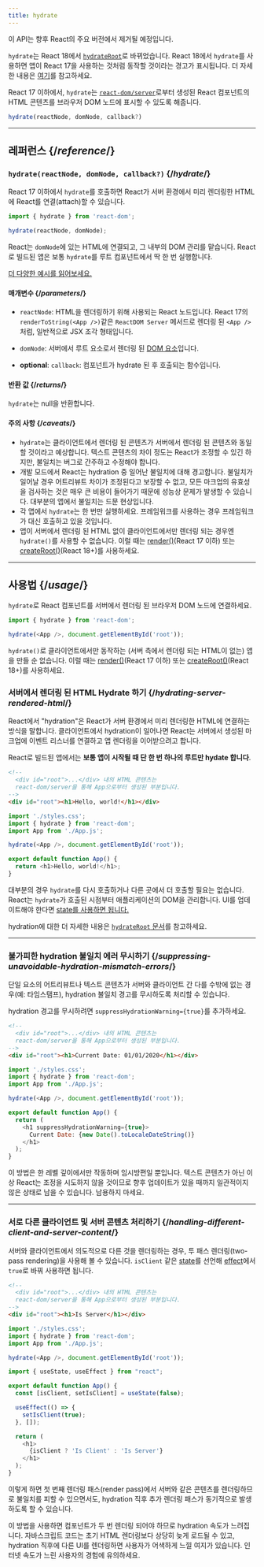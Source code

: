 ```yaml
---
title: hydrate
---
```


<Deprecated>

이 API는 향후 React의 주요 버전에서 제거될 예정입니다.

`hydrate`는 React 18에서 [`hydrateRoot`](/reference/react-dom/client/hydrateRoot)로 바뀌었습니다. React 18에서 `hydrate`를 사용하면 앱이 React 17을 사용하는 것처럼 동작할 것이라는 경고가 표시됩니다. 더 자세한 내용은 [여기](/blog/2022/03/08/react-18-upgrade-guide#updates-to-client-rendering-apis)를 참고하세요.

</Deprecated>

<Intro>

React 17 이하에서, `hydrate`는 [`react-dom/server`](/reference/react-dom/server)로부터 생성된 React 컴포넌트의 HTML 콘텐츠를 브라우저 DOM 노드에 표시할 수 있도록 해줍니다.

```js
hydrate(reactNode, domNode, callback?)
```

</Intro>

<InlineToc />

---

## 레퍼런스 {/*reference*/}

### `hydrate(reactNode, domNode, callback?)` {/*hydrate*/}

React 17 이하에서 `hydrate`를 호출하면 React가 서버 환경에서 미리 렌더링한 HTML에 React를 연결(attach)할 수 있습니다.

```js
import { hydrate } from 'react-dom';

hydrate(reactNode, domNode);
```

React는 `domNode`에 있는 HTML에 연결되고, 그 내부의 DOM 관리를 맡습니다. React로 빌드된 앱은 보통 `hydrate`를 루트 컴포넌트에서 딱 한 번 실행합니다.

[더 다양한 예시를 읽어보세요.](#usage)

#### 매개변수 {/*parameters*/}

* `reactNode`: HTML을 렌더링하기 위해 사용되는 React 노드입니다. React 17의 `renderToString(<App />)`같은 `ReactDOM Server` 메서드로 렌더링 된 `<App />`처럼, 일반적으로 JSX 조각 형태입니다.

* `domNode`: 서버에서 루트 요소로서 렌더링 된 [DOM 요소](https://developer.mozilla.org/en-US/docs/Web/API/Element)입니다.

* **optional**: `callback`: 컴포넌트가 hydrate 된 후 호출되는 함수입니다.

#### 반환 값 {/*returns*/}

`hydrate`는 null을 반환합니다.

#### 주의 사항 {/*caveats*/}
* `hydrate`는 클라이언트에서 렌더링 된 콘텐츠가 서버에서 렌더링 된 콘텐츠와 동일할 것이라고 예상합니다. 텍스트 콘텐츠의 차이 정도는 React가 조정할 수 있긴 하지만, 불일치는 버그로 간주하고 수정해야 합니다.
* 개발 모드에서 React는 hydration 중 일어난 불일치에 대해 경고합니다. 불일치가 일어날 경우 어트리뷰트 차이가 조정된다고 보장할 수 없고, 모든 마크업의 유효성을 검사하는 것은 매우 큰 비용이 들어가기 때문에 성능상 문제가 발생할 수 있습니다. 대부분의 앱에서 불일치는 드문 현상입니다.
* 각 앱에서 `hydrate`는 한 번만 실행하세요. 프레임워크를 사용하는 경우 프레임워크가 대신 호출하고 있을 것입니다.
* 앱이 서버에서 렌더링 된 HTML 없이 클라이언트에서만 렌더링 되는 경우엔 `hydrate()`를 사용할 수 없습니다. 이럴 때는 [render()](/reference/react-dom/render)(React 17 이하) 또는 [createRoot()](/reference/react-dom/client/createRoot)(React 18+)를 사용하세요.

---

## 사용법 {/*usage*/}

`hydrate`로 <CodeStep step={1}>React 컴포넌트</CodeStep>를 서버에서 렌더링 된 <CodeStep step={2}>브라우저 DOM 노드</CodeStep>에 연결하세요.

```js [[1, 3, "<App />"], [2, 3, "document.getElementById('root')"]]
import { hydrate } from 'react-dom';

hydrate(<App />, document.getElementById('root'));
```

`hydrate()`로 클라이언트에서만 동작하는 (서버 측에서 렌더링 되는 HTML이 없는) 앱을 만들 순 없습니다. 이럴 때는 [render()](/reference/react-dom/render)(React 17 이하) 또는 [createRoot()](/reference/react-dom/client/createRoot)(React 18+)를 사용하세요.

### 서버에서 렌더링 된 HTML Hydrate 하기 {/*hydrating-server-rendered-html*/}

React에서 "hydration"은 React가 서버 환경에서 미리 렌더링한 HTML에 연결하는 방식을 말합니다. 클라이언트에서 hydration이 일어나면 React는 서버에서 생성된 마크업에 이벤트 리스너를 연결하고 앱 렌더링을 이어받으려고 합니다.

React로 빌드된 앱에서는 **보통 앱이 시작될 때 단 한 번 하나의 루트만 hydate 합니다**.

<Sandpack>

```html public/index.html
<!--
  <div id="root">...</div> 내의 HTML 콘텐츠는
  react-dom/server을 통해 App으로부터 생성된 부분입니다.
-->
<div id="root"><h1>Hello, world!</h1></div>
```

```js index.js active
import './styles.css';
import { hydrate } from 'react-dom';
import App from './App.js';

hydrate(<App />, document.getElementById('root'));
```

```js App.js
export default function App() {
  return <h1>Hello, world!</h1>;
}
```

</Sandpack>

대부분의 경우 `hydrate`를 다시 호출하거나 다른 곳에서 더 호출할 필요는 없습니다. React는 `hydrate`가 호출된 시점부터 애플리케이션의 DOM을 관리합니다. UI를 업데이트해야 한다면 [state를 사용하면 됩니다.](/reference/react/useState)

hydration에 대한 더 자세한 내용은 [`hydrateRoot` 문서](/reference/react-dom/client/hydrateRoot)를 참고하세요.

---

### 불가피한 hydration 불일치 에러 무시하기 {/*suppressing-unavoidable-hydration-mismatch-errors*/}

단일 요소의 어트리뷰트나 텍스트 콘텐츠가 서버와 클라이언트 간 다를 수밖에 없는 경우(예: 타임스탬프), hydration 불일치 경고를 무시하도록 처리할 수 있습니다.

hydration 경고를 무시하려면 `suppressHydrationWarning={true}`를 추가하세요.

<Sandpack>

```html public/index.html
<!--
  <div id="root">...</div> 내의 HTML 콘텐츠는
  react-dom/server을 통해 App으로부터 생성된 부분입니다.
-->
<div id="root"><h1>Current Date: 01/01/2020</h1></div>
```

```js index.js
import './styles.css';
import { hydrate } from 'react-dom';
import App from './App.js';

hydrate(<App />, document.getElementById('root'));
```

```js App.js active
export default function App() {
  return (
    <h1 suppressHydrationWarning={true}>
      Current Date: {new Date().toLocaleDateString()}
    </h1>
  );
}
```

</Sandpack>

이 방법은 한 레벨 깊이에서만 작동하며 임시방편일 뿐입니다. 텍스트 콘텐츠가 아닌 이상 React는 조정을 시도하지 않을 것이므로 향후 업데이트가 있을 때까지 일관적이지 않은 상태로 남을 수 있습니다. 남용하지 마세요.

---

### 서로 다른 클라이언트 및 서버 콘텐츠 처리하기 {/*handling-different-client-and-server-content*/}

서버와 클라이언트에서 의도적으로 다른 것을 렌더링하는 경우, 투 패스 렌더링(two-pass rendering)을 사용해 볼 수 있습니다. `isClient` 같은 [state](/reference/react/useState)를 선언해 [effect](/reference/react/useEffect)에서 `true`로 바꿔 사용하면 됩니다.

<Sandpack>

```html public/index.html
<!--
  <div id="root">...</div> 내의 HTML 콘텐츠는
  react-dom/server을 통해 App으로부터 생성된 부분입니다.
-->
<div id="root"><h1>Is Server</h1></div>
```

```js index.js
import './styles.css';
import { hydrate } from 'react-dom';
import App from './App.js';

hydrate(<App />, document.getElementById('root'));
```

```js App.js active
import { useState, useEffect } from "react";

export default function App() {
  const [isClient, setIsClient] = useState(false);

  useEffect(() => {
    setIsClient(true);
  }, []);

  return (
    <h1>
      {isClient ? 'Is Client' : 'Is Server'}
    </h1>
  );
}
```

</Sandpack>

이렇게 하면 첫 번째 렌더링 패스(render pass)에서 서버와 같은 콘텐츠를 렌더링하므로 불일치를 피할 수 있으면서도, hydration 직후 추가 렌더링 패스가 동기적으로 발생하도록 할 수 있습니다.

<Pitfall>

이 방법을 사용하면 컴포넌트가 두 번 렌더링 되어야 하므로 hydration 속도가 느려집니다. 자바스크립트 코드는 초기 HTML 렌더링보다 상당히 늦게 로드될 수 있고, hydration 직후에 다른 UI를 렌더링하면 사용자가 어색하게 느낄 여지가 있습니다. 인터넷 속도가 느린 사용자의 경험에 유의하세요.

</Pitfall>
